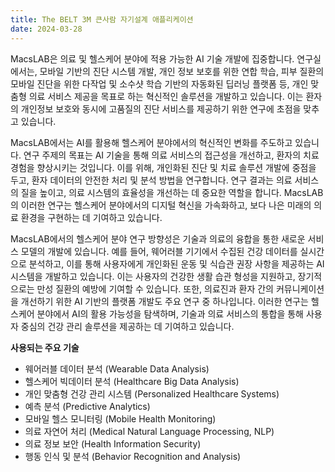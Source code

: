 ```yaml
---
title: The BELT 3M 큰사람 자기설계 애플리케이션
date: 2024-03-28
---
```



MacsLAB은 의료 및 헬스케어 분야에 적용 가능한 AI 기술 개발에 집중합니다. 연구실에서는, 모바일 기반의 진단 시스템 개발, 개인 정보 보호를 위한 연합 학습, 피부 질환의 모바일 진단을 위한 다작업 및 소수샷 학습 기반의 자동화된 딥러닝 플랫폼 등, 개인 맞춤형 의료 서비스 제공을 목표로 하는 혁신적인 솔루션을 개발하고 있습니다. 이는 환자의 개인정보 보호와 동시에 고품질의 진단 서비스를 제공하기 위한 연구에 초점을 맞추고 있습니다.

<!--more-->

MacsLAB에서는 AI를 활용해 헬스케어 분야에서의 혁신적인 변화를 주도하고 있습니다. 연구 주제의 목표는 AI 기술을 통해 의료 서비스의 접근성을 개선하고, 환자의 치료 경험을 향상시키는 것입니다. 이를 위해, 개인화된 진단 및 치료 솔루션 개발에 중점을 두고, 환자 데이터의 안전한 처리 및 분석 방법을 연구합니다. 연구 결과는 의료 서비스의 질을 높이고, 의료 시스템의 효율성을 개선하는 데 중요한 역할을 합니다. MacsLAB의 이러한 연구는 헬스케어 분야에서의 디지털 혁신을 가속화하고, 보다 나은 미래의 의료 환경을 구현하는 데 기여하고 있습니다.

MacsLAB에서의 헬스케어 분야 연구 방향성은 기술과 의료의 융합을 통한 새로운 서비스 모델의 개발에 있습니다. 예를 들어, 웨어러블 기기에서 수집된 건강 데이터를 실시간으로 분석하고, 이를 통해 사용자에게 개인화된 운동 및 식습관 권장 사항을 제공하는 AI 시스템을 개발하고 있습니다. 이는 사용자의 건강한 생활 습관 형성을 지원하고, 장기적으로는 만성 질환의 예방에 기여할 수 있습니다. 또한, 의료진과 환자 간의 커뮤니케이션을 개선하기 위한 AI 기반의 플랫폼 개발도 주요 연구 중 하나입니다. 이러한 연구는 헬스케어 분야에서 AI의 활용 가능성을 탐색하며, 기술과 의료 서비스의 통합을 통해 사용자 중심의 건강 관리 솔루션을 제공하는 데 기여하고 있습니다.

__사용되는 주요 기술__

- 웨어러블 데이터 분석 (Wearable Data Analysis)
- 헬스케어 빅데이터 분석 (Healthcare Big Data Analysis)
- 개인 맞춤형 건강 관리 시스템 (Personalized Healthcare Systems)
- 예측 분석 (Predictive Analytics)
- 모바일 헬스 모니터링 (Mobile Health Monitoring)
- 의료 자연어 처리 (Medical Natural Language Processing, NLP)
- 의료 정보 보안 (Health Information Security)
- 행동 인식 및 분석 (Behavior Recognition and Analysis)
